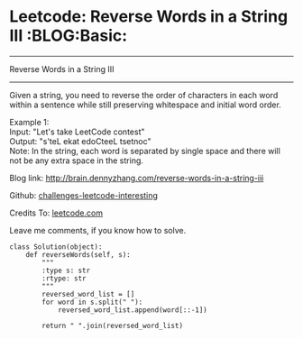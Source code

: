 # Leetcode: Reverse Words in a String III     :BLOG:Basic:


---

Reverse Words in a String III  

---

Given a string, you need to reverse the order of characters in each word within a sentence while still preserving whitespace and initial word order.  

Example 1:  
Input: "Let's take LeetCode contest"  
Output: "s'teL ekat edoCteeL tsetnoc"  
Note: In the string, each word is separated by single space and there will not be any extra space in the string.  

Blog link: <http://brain.dennyzhang.com/reverse-words-in-a-string-iii>  

Github: [challenges-leetcode-interesting](https://github.com/DennyZhang/challenges-leetcode-interesting/tree/master/reverse-words-in-a-string-iii)  

Credits To: [leetcode.com](https://leetcode.com/problems/reverse-words-in-a-string-iii/description)  

Leave me comments, if you know how to solve.  

    class Solution(object):
        def reverseWords(self, s):
            """
            :type s: str
            :rtype: str
            """
            reversed_word_list = []
            for word in s.split(" "):
                reversed_word_list.append(word[::-1])
    
            return " ".join(reversed_word_list)